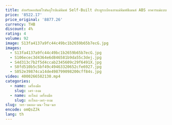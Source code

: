 ```yaml
---
title: สําหรับคอลัมน์โรมันยุโรปแม่พิมพ์ Self-Built ประตูระเบียงเสาแม่พิมพ์ซีเมนต์ ABS อาคารแม่แบบตกแต่งสวนกลางแจ้งรุ่น
price: '8522.17'
price_original: '8877.26'
currency: THB
discount: 4%
rating: 4
volume: 92
image: S13fa4137a9fc44c49bc1b2659b65b7ecG.jpg
images:
  - S13fa4137a9fc44c49bc1b2659b65b7ecG.jpg
  - S106ecec3d4364e6d846581b9da55c3dej.jpg
  - S4d313c7b2f5d4ccab2345609c29f6491X.jpg
  - S0fd510b5c5bf49c49463320652cfe6927.jpg
  - S052e39874ca14de498799098200cff84s.jpg
video: 4000266582130.mp4
categories:
  - name: เครื่องมือ
    slug: เคร-องม
  - name: อะไหล่ เครื่องมือ
    slug: อะไหล-เคร-องม
slug: าหร-บคอล-มน-โรม-นย
encode: omQsZJk
lang: th
---
```

  